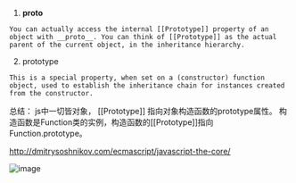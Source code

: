 1. __proto__ 
```
You can actually access the internal [[Prototype]] property of an object with __proto__. You can think of [[Prototype]] as the actual parent of the current object, in the inheritance hierarchy.
```
2. prototype    
```
This is a special property, when set on a (constructor) function object, used to establish the inheritance chain for instances created from the constructor.
```

总结： js中一切皆对象， [[Prototype]] 指向对象构造函数的prototype属性。 构造函数是Function类的实例，构造函数的[[Prototype]]指向Function.prototype。

http://dmitrysoshnikov.com/ecmascript/javascript-the-core/

![image](https://user-images.githubusercontent.com/12959356/197395773-89624509-f2bc-4dc6-b219-d4896775bee1.png)


